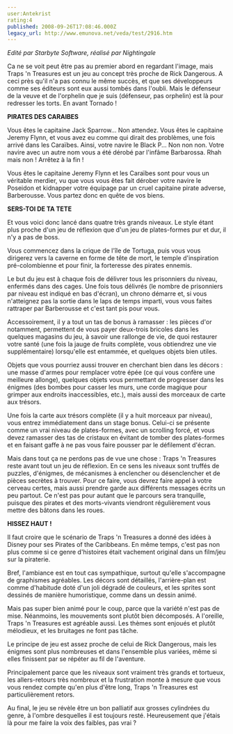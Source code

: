 ```yaml
---
user:Antekrist
rating:4
published: 2008-09-26T17:08:46.000Z
legacy_url: http://www.emunova.net/veda/test/2916.htm
---
```

_Edité par Starbyte Software, réalisé par Nightingale_  

  

Ca ne se voit peut être pas au premier abord en regardant l'image, mais Traps 'n Treasures est un jeu au concept très proche de Rick Dangerous. A ceci près qu'il n'a pas connu le même succès, et que ses développeurs comme ses éditeurs sont eux aussi tombés dans l'oubli. Mais le défenseur de la veuve et de l'orphelin que je suis (défenseur, pas orphelin) est là pour redresser les torts. En avant Tornado !  

  

**PIRATES DES CARAIBES**  

Vous êtes le capitaine Jack Sparrow... Non attendez. Vous êtes le capitaine Jeremy Flynn, et vous avez eu comme qui dirait des problèmes, une fois arrivé dans les Caraïbes. Ainsi, votre navire le Black P... Non non non. Votre navire avec un autre nom vous a été dérobé par l'infâme Barbarossa. Rhah mais non ! Arrêtez à la fin !  

Vous êtes le capitaine Jeremy Flynn et les Caraïbes sont pour vous un véritable merdier, vu que vous vous êtes fait dérober votre navire le Poseidon et kidnapper votre équipage par un cruel capitaine pirate adverse, Barberousse. Vous partez donc en quête de vos biens.  

  

**SERS-TOI DE TA TETE**  

Et vous voici donc lancé dans quatre très grands niveaux. Le style étant plus proche d'un jeu de réflexion que d'un jeu de plates-formes pur et dur, il n'y a pas de boss.  

Vous commencez dans la crique de l'île de Tortuga, puis vous vous dirigerez vers la caverne en forme de tête de mort, le temple d'inspiration pré-colombienne et pour finir, la forteresse des pirates ennemis.  

Le but du jeu est à chaque fois de délivrer tous les prisonniers du niveau, enfermés dans des cages. Une fois tous délivrés (le nombre de prisonniers par niveau est indiqué en bas d'écran), un chrono démarre et, si vous n'atteignez pas la sortie dans le laps de temps imparti, vous vous faites rattraper par Barberousse et c'est tant pis pour vous.  

Accessoirement, il y a tout un tas de bonus à ramasser : les pièces d'or notamment, permettent de vous payer deux-trois bricoles dans les quelques magasins du jeu, à savoir une rallonge de vie, de quoi restaurer votre santé (une fois la jauge de fruits complète, vous obtiendrez une vie supplémentaire) lorsqu'elle est entammée, et quelques objets bien utiles.  

Objets que vous pourriez aussi trouver en cherchant bien dans les décors : une masse d'armes pour remplacer votre épée (ce qui vous confère une meilleure allonge), quelques objets vous permettant de progresser dans les énigmes (des bombes pour casser les murs, une corde magique pour grimper aux endroits inaccessibles, etc.), mais aussi des morceaux de carte aux trésors.  

Une fois la carte aux trésors complète (il y a huit morceaux par niveau), vous entrez immédiatement dans un stage bonus. Celui-ci se présente comme un vrai niveau de plates-formes, avec un scrolling forcé, et vous devez ramasser des tas de cristaux en évitant de tomber des plates-formes et en faisant gaffe à ne pas vous faire pousser par le défilement d'écran.  

Mais dans tout ça ne perdons pas de vue une chose : Traps 'n Treasures reste avant tout un jeu de réflexion. En ce sens les niveaux sont truffés de puzzles, d'énigmes, de mécanismes à enclencher ou désenclencher et de pièces secrètes à trouver. Pour ce faire, vous devrez faire appel à votre cerveau certes, mais aussi prendre garde aux différents messages écrits un peu partout. Ce n'est pas pour autant que le parcours sera tranquille, puisque des pirates et des morts-vivants viendront régulièrement vous mettre des bâtons dans les roues.  

  

**HISSEZ HAUT !**  

Il faut croire que le scénario de Traps 'n Treasures a donné des idées à Disney pour ses Pirates of the Caribbeans. En même temps, c'est pas non plus comme si ce genre d'histoires était vachement original dans un film/jeu sur la piraterie.  

Bref, l'ambiance est en tout cas sympathique, surtout qu'elle s'accompagne de graphismes agréables. Les décors sont détaillés, l'arrière-plan est comme d'habitude doté d'un joli dégradé de couleurs, et les sprites sont dessinés de manière humoristique, comme dans un dessin animé.  

Mais pas super bien animé pour le coup, parce que la variété n'est pas de mise. Néanmoins, les mouvements sont plutôt bien décomposés. A l'oreille, Traps 'n Treasures est agréable aussi. Les thèmes sont enjoués et plutôt mélodieux, et les bruitages ne font pas tâche.  

Le principe de jeu est assez proche de celui de Rick Dangerous, mais les énigmes sont plus nombreuses et dans l'ensemble plus variées, même si elles finissent par se répéter au fil de l'aventure.  

Principalement parce que les niveaux sont vraiment très grands et tortueux, les allers-retours très nombreux et la frustration monte à mesure que vous vous rendez compte qu'en plus d'être long, Traps 'n Treasures est particulièrement retors.  

  

Au final, le jeu se révèle être un bon palliatif aux grosses cylindrées du genre, à l'ombre desquelles il est toujours resté. Heureusement que j'étais là pour me faire la voix des faibles, pas vrai ?